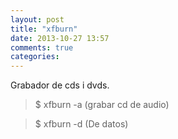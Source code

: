 ```yaml
---
layout: post
title: "xfburn"
date: 2013-10-27 13:57
comments: true
categories: 
---
```

Grabador de cds i dvds.

>$ xfburn -a (grabar cd de audio)

>$ xfburn -d (De datos)

